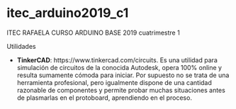# itec_arduino2019_c1
ITEC RAFAELA CURSO ARDUINO BASE 2019 cuatrimestre 1

<p>Utilidades</p>

<p>
	<ul>
		<li><b>TinkerCAD</b>: https://www.tinkercad.com/circuits. Es una utilidad para simulación de circuitos de la conocida Autodesk, opera 100% online y resulta sumamente cómoda para iniciar. Por supuesto no se trata de una herramienta profesional, pero igualmente dispone de una cantidad razonable de componentes y permite probar muchas situaciones antes de plasmarlas en el protoboard, aprendiendo en el proceso.</li>
	</ul>
</p>